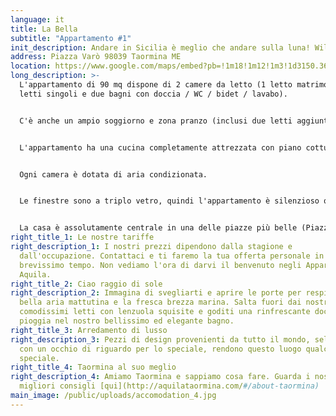 ```yaml
---
language: it
title: La Bella
subtitle: "Appartamento #1"
init_description: Andare in Sicilia è meglio che andare sulla luna! William Shakespeare
address: Piazza Varò 98039 Taormina ME
location: https://www.google.com/maps/embed?pb=!1m18!1m12!1m3!1d3150.369585080524!2d15.282543015414682!3d37.85164187974546!2m3!1f0!2f0!3f0!3m2!1i1024!2i768!4f13.1!3m3!1m2!1s0x131411a39251c7f9%3A0x2654f47409ca387a!2sPiazza%20Var%C3%B2%2C%2098039%20Taormina%20ME!5e0!3m2!1sen!2sit!4v1580329882609!5m2!1sen!2sit
long_description: >-
  L'appartamento di 90 mq dispone di 2 camere da letto (1 letto matrimoniale e 2
  letti singoli e due bagni con doccia / WC / bidet / lavabo).


  C'è anche un ampio soggiorno e zona pranzo (inclusi due letti aggiuntivi) e un caminetto funzionale. L'appartamento è arredato secondo uno standard molto elevato (mobili di design) e dispone di TV a grande schermo, WIFI e sistema audio. L'ampio balcone (ideale per colazione e cena) offre spazio sufficiente e, come tutta la casa, offre una splendida vista sul Mar Ionio e sul centro storico di Taormina.


  L'appartamento ha una cucina completamente attrezzata con piano cottura, forno a microonde di alta qualità, lavastoviglie e frigorifero, nonché una varietà di elettrodomestici e tutti i piatti necessari per un buon pasto.


  Ogni camera è dotata di aria condizionata.


  Le finestre sono a triplo vetro, quindi l'appartamento è silenzioso quando le finestre sono chiuse. Nei mesi estivi Corso Umberto e le vie adiacenti sono molto trafficate fino all'una di notte circa.


  La casa è assolutamente centrale in una delle piazze più belle (Piazza Varò) ea soli 100 passi da Corso Umberto e dalla storica Piazza IX Aprile.
right_title_1: Le nostre tariffe
right_description_1: I nostri prezzi dipendono dalla stagione e
  dall'occupazione. Contattaci e ti faremo la tua offerta personale in
  brevissimo tempo. Non vediamo l'ora di darvi il benvenuto negli Appartamenti
  Aquila.
right_title_2: Ciao raggio di sole
right_description_2: Immagina di svegliarti e aprire le porte per respirare la
  bella aria mattutina e la fresca brezza marina. Salta fuori dai nostri
  comodissimi letti con lenzuola squisite e goditi una rinfrescante doccia a
  pioggia nel nostro bellissimo ed elegante bagno.
right_title_3: Arredamento di lusso
right_description_3: Pezzi di design provenienti da tutto il mondo, selezionati
  con un occhio di riguardo per lo speciale, rendono questo luogo qualcosa di
  speciale.
right_title_4: Taormina al suo meglio
right_description_4: Amiamo Taormina e sappiamo cosa fare. Guarda i nostri 10
  migliori consigli [qui](http://aquilataormina.com/#/about-taormina)
main_image: /public/uploads/accomodation_4.jpg
---
```

